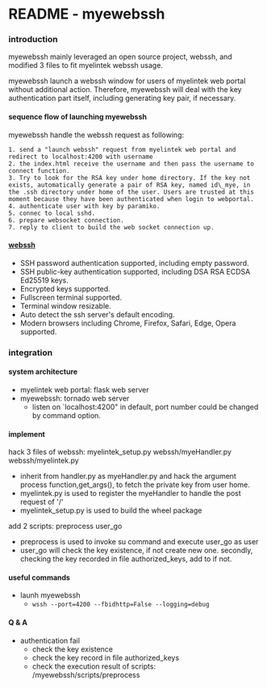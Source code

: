 README - myewebssh
====

### introduction

myewebssh mainly leveraged an open source project, webssh, and modified 3 files to fit myelintek webssh usage.

myewebssh launch a webssh window for users of myelintek web portal without additional action. Therefore, myewebssh will deal with the key authentication part itself, including generating key pair, if necessary.

#### sequence flow of launching myewebssh

myewebssh handle the webssh request as following:

    1. send a "launch webssh" request from myelintek web portal and redirect to localhost:4200 with username
    2. the index.html receive the username and then pass the username to connect function.
    3. Try to look for the RSA key under home directory. If the key not exists, automatically generate a pair of RSA key, named id\_mye, in the .ssh directory under home of the user. Users are trusted at this moment because they have been authenticated when login to webportal.
    4. authenticate user with key by paramiko.
    5. connec to local sshd.
    6. prepare websocket connection.
    7. reply to client to build the web socket connection up.


#### [webssh](https://github.com/huashengdun/webssh)

- SSH password authentication supported, including empty password.
- SSH public-key authentication supported, including DSA RSA ECDSA Ed25519 keys.
- Encrypted keys supported.
- Fullscreen terminal supported.
- Terminal window resizable.
- Auto detect the ssh server's default encoding.
- Modern browsers including Chrome, Firefox, Safari, Edge, Opera supported.


### integration

#### system architecture

- myelintek web portal: flask web server
- myewebssh: tornado web server
	- listen on `localhost:4200" in default, port number could be changed by command option.

#### implement

hack 3 files of webssh:  myelintek_setup.py  webssh/myeHandler.py  webssh/myelintek.py
   - inherit from handler.py as myeHandler.py and hack the argument process function,get_args(), to fetch the private key from user home.
   - myelintek.py is used to register the myeHandler to handle the post request of '/'
   - myelintek_setup.py is used to build the wheel package

add 2 scripts:  preprocess  user_go
   - preprocess is used to invoke su command and execute user_go as user
   - user_go will check the key existence, if not create new one. secondly, checking the key recorded in file authorized_keys, add to if not.


#### useful commands

- launh myewebssh
	- `wssh --port=4200 --fbidhttp=False --logging=debug`

#### Q & A
- authentication fail
	- check the key existence
    - check the key record in file authorized_keys
    - check the execution result of scripts: /myewebssh/scripts/preprocess


